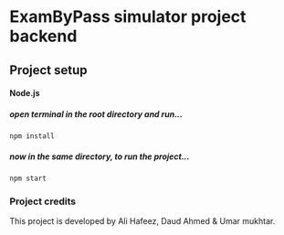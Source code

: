 # ExamByPass simulator project backend

<!-- - [**Live demo**](https://board-ac1a6.web.app/) -->


## Project setup

#### Node.js

##### open terminal in the root directory and run...
```
npm install
```

##### now in the same directory, to run the project...
```
npm start
```

### Project credits

This project is developed by Ali Hafeez, Daud Ahmed & Umar mukhtar.
